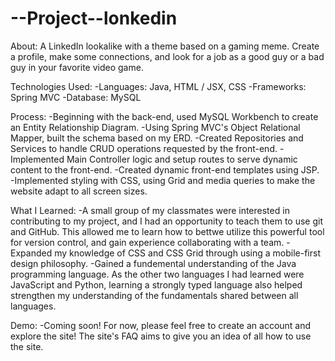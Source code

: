 # --Project--lonkedin

About:
A LinkedIn lookalike with a theme based on a gaming meme. Create a profile, make some connections, and look for a job as a good guy or a bad guy in your favorite video game.


Technologies Used:
-Languages: Java, HTML / JSX, CSS
-Frameworks: Spring MVC
-Database: MySQL


Process:
-Beginning with the back-end, used MySQL Workbench to create an Entity Relationship Diagram.
-Using Spring MVC's Object Relational Mapper, built the schema based on my ERD.
-Created Repositories and Services to handle CRUD operations requested by the front-end.
-Implemented Main Controller logic and setup routes to serve dynamic content to the front-end.
-Created dynamic front-end templates using JSP.
-Implemented styling with CSS, using Grid and media queries to make the website adapt to all screen sizes.


What I Learned:
-A small group of my classmates were interested in contributing to my project, and I had an opportunity to teach them to use git and GitHub. This allowed me to learn how to bettwe utilize this powerful tool for version control, and gain experience collaborating with a team.
-Expanded my knowledge of CSS and CSS Grid through using a mobile-first design philosophy.
-Gained a fundemental understanding of the Java programming language. As the other two languages I had learned were JavaScript and Python, 
learning a strongly typed language also helped strengthen my understanding of the fundamentals shared between all languages.


Demo:
-Coming soon! For now, please feel free to create an account and explore the site! The site's FAQ aims to give you an idea of all how to use the site.

